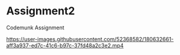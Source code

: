 # Assignment2
Codemunk Assignment


https://user-images.githubusercontent.com/52368582/180632661-aff3a937-ed7c-41c6-b97c-37fd48a2c3e2.mp4

